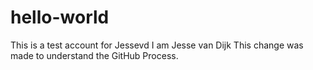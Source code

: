 # hello-world
This is a test account for Jessevd
I am Jesse van Dijk
This change was made to understand the GitHub Process.

